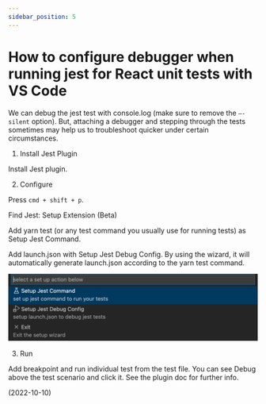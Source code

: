 ```yaml
---
sidebar_position: 5
---
```


# How to configure debugger when running jest for React unit tests with VS Code

We can debug the jest test with console.log (make sure to remove the `–-silent` option). But, attaching a debugger and stepping through the tests sometimes may help us to troubleshoot quicker under certain circumstances.

1. Install Jest Plugin

Install Jest plugin.

2. Configure

Press `cmd + shift + p`.

Find Jest: Setup Extension (Beta)

Add yarn test (or any test command you usually use for running tests) as Setup Jest Command.

Add launch.json with Setup Jest Debug Config. By using the wizard, it will automatically generate launch.json according to the yarn test command.

![setup jest command](img/5/jest-setup-extension-1.webp)

3. Run

Add breakpoint and run individual test from the test file. You can see Debug above the test scenario and click it. See the plugin doc for further info.

(2022-10-10)

